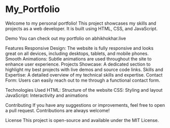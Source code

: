 # My_Portfolio
Welcome to my personal portfolio! This project showcases my skills and projects as a web developer. It is built using HTML, CSS, and JavaScript.

Demo
You can check out my portfolio on abhikhokhar.live

Features
Responsive Design: The website is fully responsive and looks great on all devices, including desktops, tablets, and mobile phones.
Smooth Animations: Subtle animations are used throughout the site to enhance user experience.
Projects Showcase: A dedicated section to highlight my best projects with live demos and source code links.
Skills and Expertise: A detailed overview of my technical skills and expertise.
Contact Form: Users can easily reach out to me through a functional contact form.

Technologies Used
HTML: Structure of the website
CSS: Styling and layout 
JavaScript: Interactivity and animations

Contributing
If you have any suggestions or improvements, feel free to open a pull request. Contributions are always welcome!

License
This project is open-source and available under the MIT License.

